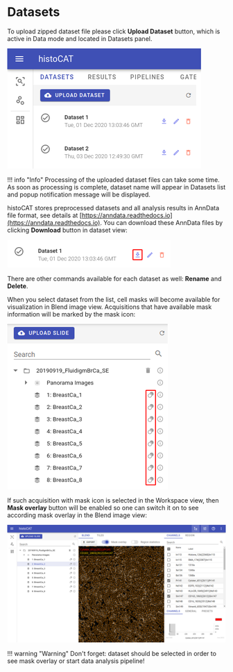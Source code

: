 # Datasets

To upload zipped dataset file please click **Upload Dataset** button, which is active in Data mode and located in Datasets panel.

![Datasets view](../assets/datasets-view.png)

!!! info "Info"
    Processing of the uploaded dataset files can take some time. As soon as processing is complete, dataset name will appear in Datasets list and popup notification message will be displayed.

histoCAT stores preprocessed datasets and all analysis results in AnnData file format, see details at [https://anndata.readthedocs.io](https://anndata.readthedocs.io). You can download these AnnData files by clicking **Download** button in dataset view: 

![Dataset download](../assets/dataset-download-button.png)

There are other commands available for each dataset as well: **Rename** and **Delete**.

When you select dataset from the list, cell masks will become available for visualization in Blend image view. Acquisitions that have available mask information will be marked by the mask icon:   

![Acquisition mask icons](../assets/acquisition-mask-icon.png)

If such acquisition with mask icon is selected in the Workspace view, then **Mask overlay** button will be enabled so one can switch it on to see according mask overlay in the Blend image view:

![Blend image view with mask overlay enabled](../assets/blend-mask-view.png)

!!! warning "Warning"
    Don't forget: dataset should be selected in order to see mask overlay or start data analysis pipeline!
